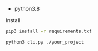 * python3.8

Install
```bash
pip3 install -r requirements.txt   
```
```bash
python3 cli.py ./your_project
```

